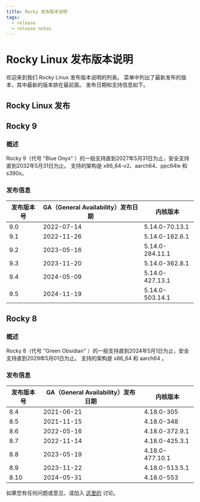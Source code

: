 ```yaml
---
title: Rocky 发布版本说明
tags:
  - release
  - release notes
---
```


# Rocky Linux 发布版本说明

欢迎来到我们 Rocky Linux 发布版本说明的列表。 菜单中列出了最新发布的版本，其中最新的版本排在最前面。 发布日期和支持信息如下。

## Rocky Linux 发布

## Rocky 9

### 概述

Rocky 9（代号 "Blue Onyx" ）的一般支持直到2027年5月31日为止，安全支持直到2032年5月31日为止。 支持的架构是 x86_64-v2、aarch64、ppc64le 和 s390x。

### 发布信息

| 发布版本号 | GA（General Availability）发布日期 | 内核版本            |
| ----- | ---------------------------- | --------------- |
| 9.0   | 2022-07-14                   | 5.14.0-70.13.1  |
| 9.1   | 2022-11-26                   | 5.14.0-162.6.1  |
| 9.2   | 2023-05-16                   | 5.14.0-284.11.1 |
| 9.3   | 2023-11-20                   | 5.14.0-362.8.1  |
| 9.4   | 2024-05-09                   | 5.14.0-427.13.1 |
| 9.5   | 2024-11-19                   | 5.14.0-503.14.1 |

## Rocky 8

### 概述

Rocky 8（代号 "Green Obsidian" ）的一般支持直到2024年5月1日为止，安全支持直到2029年5月01日为止。 支持的架构是 x86_64 和 aarch64 。

### 发布信息

| 发布版本号 | GA（General Availability）发布日期 | 内核版本            |
| ----- | ---------------------------- | --------------- |
| 8.4   | 2021-06-21                   | 4.18.0-305      |
| 8.5   | 2021-11-15                   | 4.18.0-348      |
| 8.6   | 2022-05-16                   | 4.18.0-372.9.1  |
| 8.7   | 2022-11-14                   | 4.18.0-425.3.1  |
| 8.8   | 2023-05-19                   | 4.18.0-477.10.1 |
| 8.9   | 2023-11-22                   | 4.18.0-513.5.1  |
| 8.10  | 2024-05-31                   | 4.18.0-553      |

如果您有任何问题或意见，请加入 [这里的](https://chat.rockylinux.org/rocky-linux/channels/documentation) 讨论。
